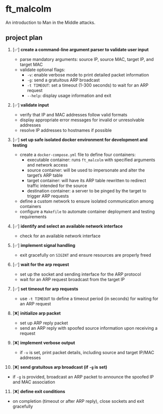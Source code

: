 # ft_malcolm
An introduction to Man in the Middle attacks.

## project plan

1. [✅] **create a command-line argument parser to validate user input**
   * parse mandatory arguments: source IP, source MAC, target IP, and target MAC
   * validate optional flags:
     - `-v`: enable verbose mode to print detailed packet information
     - `-g`: send a gratuitous ARP broadcast
     - `-t TIMEOUT`: set a timeout (1-300 seconds) to wait for an ARP request
     - `--help`: display usage information and exit

2. [✅] **validate input**
   * verify that IP and MAC addresses follow valid formats
   * display appropriate error messages for invalid or unresolvable addresses
   * resolve IP addresses to hostnames if possible

3. [✅] **set up safe isolated docker environment for development and testing**
   * create a `docker-compose.yml` file to define four containers:
     - executable container: runs `ft_malcolm` with specified arguments and network access
     - source container: will be used to impersonate and alter the target’s ARP table
     - target container: will have its ARP table rewritten to redirect traffic intended for the source
     - destination container: a server to be pinged by the target to trigger ARP requests
   * define a custom network to ensure isolated communication among containers
   * configure a `Makefile` to automate container deployment and testing requirements

4. [✅] **identify and select an available network interface**
   * check for an available network interface

5. [✅] **implement signal handling**
   * exit gracefully on `SIGINT` and ensure resources are properly freed

6. [✅] **wait for the arp request**
   * set up the socket and sending interface for the ARP protocol
   * wait for an ARP request broadcast from the target IP

7. [✅] **set timeout for arp requests**
   * use `-t TIMEOUT` to define a timeout period (in seconds) for waiting for an ARP request

8. [❌] **initialize arp packet**
   * set up ARP reply packet
   * send an ARP reply with spoofed source information upon receiving a request

9. [❌] **implement verbose output**
   * if `-v` is set, print packet details, including source and target IP/MAC addresses

10. [❌] **send gratuitous arp broadcast (if `-g` is set)**
   * if `-g` is provided, broadcast an ARP packet to announce the spoofed IP and MAC association

11. [❌] **define exit conditions**
   * on completion (timeout or after ARP reply), close sockets and exit gracefully

